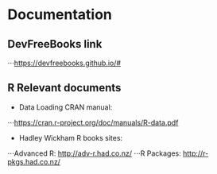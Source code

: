 # Documentation

## DevFreeBooks link

⋅⋅⋅https://devfreebooks.github.io/#

## R Relevant documents

- Data Loading CRAN manual:

⋅⋅⋅https://cran.r-project.org/doc/manuals/R-data.pdf

- Hadley Wickham R books sites:

⋅⋅⋅Advanced R: http://adv-r.had.co.nz/
⋅⋅⋅R Packages: http://r-pkgs.had.co.nz/


